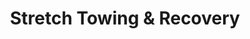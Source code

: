 ---
title: "Stretch Towing & Recovery"
url: /indianapolis/stretch-towing-und-recovery/
shop: Autowerkstatt
---